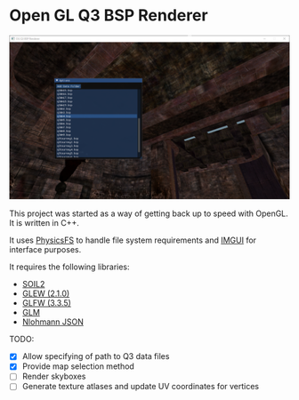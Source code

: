 # Open GL Q3 BSP Renderer

![Screenshot of Q3 BSP Renderer](/docs/images/q3bsp_2.png)

This project was started as a way of getting back up to speed with OpenGL. It 
is written in C++.

It uses [PhysicsFS](https://icculus.org/physfs/) to handle file system requirements 
and [IMGUI](https://github.com/ocornut/imgui) for interface purposes.

It requires the following libraries:

- [SOIL2](https://github.com/SpartanJ/SOIL2/)
- [GLEW (2.1.0)](http://glew.sourceforge.net/)
- [GLFW (3.3.5)](https://github.com/brackeen/glfm)
- [GLM](https://github.com/g-truc/glm)
- [Nlohmann JSON](https://github.com/nlohmann/json)

TODO:

- [x] Allow specifying of path to Q3 data files
- [x] Provide map selection method
- [ ] Render skyboxes
- [ ] Generate texture atlases and update UV coordinates for vertices

